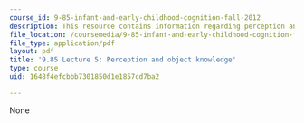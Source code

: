 ```yaml
---
course_id: 9-85-infant-and-early-childhood-cognition-fall-2012
description: This resource contains information regarding perception and object knowledge.
file_location: /coursemedia/9-85-infant-and-early-childhood-cognition-fall-2012/1648f4efcbbb7301850d1e1857cd7ba2_MIT9_85F12_lec5.pdf
file_type: application/pdf
layout: pdf
title: '9.85 Lecture 5: Perception and object knowledge'
type: course
uid: 1648f4efcbbb7301850d1e1857cd7ba2

---
```

None